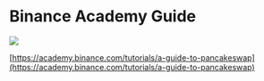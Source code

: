 # Binance Academy Guide

![](<../../.gitbook/assets/Screenshot 2021-04-20 at 3.45.02 PM.png>)

[https://academy.binance.com/tutorials/a-guide-to-pancakeswap](https://academy.binance.com/tutorials/a-guide-to-pancakeswap)
